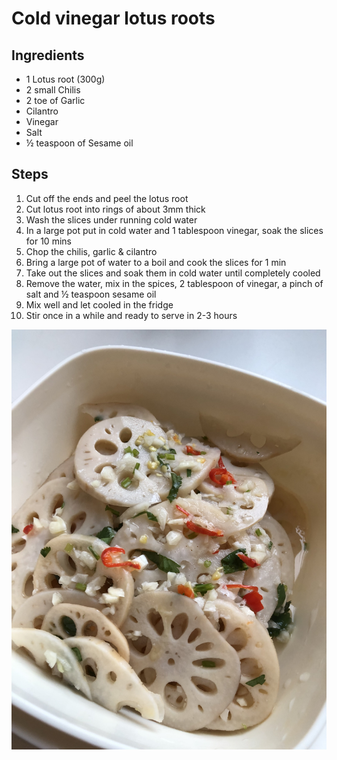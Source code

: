 # Cold vinegar lotus roots

## Ingredients

- 1 Lotus root (300g)
- 2 small Chilis
- 2 toe of Garlic
- Cilantro
- Vinegar
- Salt
- ½ teaspoon of Sesame oil

## Steps

1. Cut off the ends and peel the lotus root
1. Cut lotus root into rings of about 3mm thick
1. Wash the slices under running cold water
1. In a large pot put in cold water and 1 tablespoon vinegar, soak the slices for 10 mins
1. Chop the chilis, garlic & cilantro
1. Bring a large pot of water to a boil and cook the slices for 1 min
1. Take out the slices and soak them in cold water until completely cooled
1. Remove the water, mix in the spices, 2 tablespoon of vinegar, a pinch of salt and ½ teaspoon sesame oil
1. Mix well and let cooled in the fridge
1. Stir once in a while and ready to serve in 2-3 hours

![](IMG_4846.jpeg)
